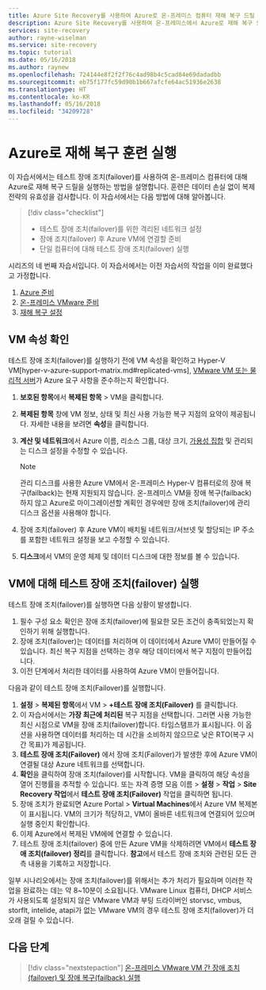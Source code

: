 ```yaml
---
title: Azure Site Recovery를 사용하여 Azure로 온-프레미스 컴퓨터 재해 복구 드릴 실행 | Microsoft Docs
description: Azure Site Recovery를 사용하여 온-프레미스에서 Azure로 재해 복구 드릴을 실행하는 방법에 대해 알아봅니다.
services: site-recovery
author: rayne-wiselman
ms.service: site-recovery
ms.topic: tutorial
ms.date: 05/16/2018
ms.author: raynew
ms.openlocfilehash: 724144e8f2f2f76c4ad98b4c5cad84e69dadadbb
ms.sourcegitcommit: eb75f177fc59d90b1b667afcfe64ac51936e2638
ms.translationtype: HT
ms.contentlocale: ko-KR
ms.lasthandoff: 05/16/2018
ms.locfileid: "34209728"
---
```

# <a name="run-a-disaster-recovery-drill-to-azure"></a>Azure로 재해 복구 훈련 실행

이 자습서에서는 테스트 장애 조치(failover)를 사용하여 온-프레미스 컴퓨터에 대해 Azure로 재해 복구 드릴을 실행하는 방법을 설명합니다. 훈련은 데이터 손실 없이 복제 전략의 유효성을 검사합니다. 이 자습서에서는 다음 방법에 대해 알아봅니다.

> [!div class="checklist"]
> * 테스트 장애 조치(failover)를 위한 격리된 네트워크 설정
> * 장애 조치(failover) 후 Azure VM에 연결할 준비
> * 단일 컴퓨터에 대해 테스트 장애 조치(failover) 실행

시리즈의 네 번째 자습서입니다. 이 자습서에서는 이전 자습서의 작업을 이미 완료했다고 가정합니다.

1. [Azure 준비](tutorial-prepare-azure.md)
2. [온-프레미스 VMware 준비](tutorial-prepare-on-premises-vmware.md)
3. [재해 복구 설정](tutorial-vmware-to-azure.md)

## <a name="verify-vm-properties"></a>VM 속성 확인

테스트 장애 조치(failover)를 실행하기 전에 VM 속성을 확인하고 Hyper-V VM[hyper-v-azure-support-matrix.md#replicated-vms], [VMware VM 또는 물리적 서버](vmware-physical-azure-support-matrix.md#replicated-machines)가 Azure 요구 사항을 준수하는지 확인합니다.

1. **보호된 항목**에서 **복제된 항목** > VM을 클릭합니다.
2. **복제된 항목** 창에 VM 정보, 상태 및 최신 사용 가능한 복구 지점의 요약이 제공됩니다. 자세한 내용을 보려면 **속성**을 클릭합니다.
3. **계산 및 네트워크**에서 Azure 이름, 리소스 그룹, 대상 크기, [가용성 집합](../virtual-machines/windows/tutorial-availability-sets.md) 및 관리되는 디스크 설정을 수정할 수 있습니다.
   
      >[!NOTE]
      관리 디스크를 사용한 Azure VM에서 온-프레미스 Hyper-V 컴퓨터로의 장애 복구(failback)는 현재 지원되지 않습니다. 온-프레미스 VM을 장애 복구(failback)하지 않고 Azure로 마이그레이션할 계획인 경우에만 장애 조치(failover)에 관리 디스크 옵션을 사용해야 합니다.
   
4. 장애 조치(failover) 후 Azure VM이 배치될 네트워크/서브넷 및 할당되는 IP 주소를 포함한 네트워크 설정을 보고 수정할 수 있습니다.
5. **디스크**에서 VM의 운영 체제 및 데이터 디스크에 대한 정보를 볼 수 있습니다.

## <a name="run-a-test-failover-for-a-single-vm"></a>VM에 대해 테스트 장애 조치(failover) 실행

테스트 장애 조치(failover)를 실행하면 다음 상황이 발생합니다.

1. 필수 구성 요소 확인은 장애 조치(failover)에 필요한 모든 조건이 충족되었는지 확인하기 위해 실행합니다.
2. 장애 조치(failover)는 데이터를 처리하며 이 데이터에서 Azure VM이 만들어질 수 있습니다. 최신 복구 지점을 선택하는 경우 해당 데이터에서 복구 지점이 만들어집니다.
3. 이전 단계에서 처리한 데이터를 사용하여 Azure VM이 만들어집니다.

다음과 같이 테스트 장애 조치(Failover)를 실행합니다.

1. **설정** > **복제된 항목**에서 VM > **+테스트 장애 조치(Failover)** 를 클릭합니다.
2. 이 자습서에서는 **가장 최근에 처리된** 복구 지점을 선택합니다. 그러면 사용 가능한 최신 시점으로 VM을 장애 조치(failover)합니다. 타임스탬프가 표시됩니다. 이 옵션을 사용하면 데이터를 처리하는 데 시간을 소비하지 않으므로 낮은 RTO(복구 시간 목표)가 제공됩니다.
3. **테스트 장애 조치(Failover)** 에서 장애 조치(Failover)가 발생한 후에 Azure VM이 연결될 대상 Azure 네트워크를 선택합니다.
4. **확인**을 클릭하여 장애 조치(failover)를 시작합니다. VM을 클릭하여 해당 속성을 열어 진행률을 추적할 수 있습니다. 또는 자격 증명 모음 이름 > **설정** > **작업** >
   **Site Recovery 작업**에서 **테스트 장애 조치(Failover)** 작업을 클릭하면 됩니다.
5. 장애 조치가 완료되면 Azure Portal > **Virtual Machines**에서 Azure VM 복제본이 표시됩니다. VM의 크기가 적당하고, VM이 올바른 네트워크에 연결되어 있으며 실행 중인지 확인합니다.
6. 이제 Azure에서 복제된 VM에에 연결할 수 있습니다.
7. 테스트 장애 조치(failover) 중에 만든 Azure VM을 삭제하려면 VM에서 **테스트 장애 조치(failover) 정리**를 클릭합니다. **참고**에서 테스트 장애 조치와 관련된 모든 관측 내용을 기록하고 저장합니다.

일부 시나리오에서는 장애 조치(failover)를 위해서는 추가 처리가 필요하며 이러한 작업을 완료하는 데는 약 8~10분이 소요됩니다. VMware Linux 컴퓨터, DHCP 서비스가 사용되도록 설정되지 않은 VMware VM과 부팅 드라이버인 storvsc, vmbus, storflt, intelide, atapi가 없는 VMware VM의 경우 테스트 장애 조치(failover)가 더 오래 걸릴 수 있습니다.

## <a name="next-steps"></a>다음 단계

> [!div class="nextstepaction"]
> [온-프레미스 VMware VM 간 장애 조치(failover) 및 장애 복구(failback) 실행](vmware-azure-tutorial-failover-failback.md)
